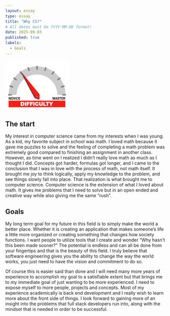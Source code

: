 ```yaml
---
layout: essay
type: essay
title: "Why CS?"
# All dates must be YYYY-MM-DD format!
date: 2025-09-03
published: true
labels:
  - Goals
---
```


<img width="200px" class="rounded float-start pe-4" src="../img/difficulty/degree_difficulty.jpg">

## The start

My interest in computer science came from my interests when I was young. As a kid, my favorite subject in school was math. I loved math because it gave me puzzles to solve and the feeling of completing a math problem was extremely good compared to finishing an assignment in another class. However, as time went on I realized I didn’t really love math as much as I thought I did. Concepts got harder, formulas got longer, and I came to the conclusion that I was in love with the process of math, not math itself. It brought me joy to think logically, apply my knowledge to the problem, and see things slowly fall into place. That realization is what brought me to computer science. Computer science is the extension of what I loved about math. It gives me problems that I need to solve but in an open ended and creative way while also giving me the same “rush”.

## Goals

My long term goal for my future in this field is to simply make the world a better place. Whether it is creating an application that makes someone’s life a little more organized or creating something that changes how society functions. I want people to utilize tools that I create and wonder “Why hasn’t this been made sooner?” The potential is endless and can all be done from your fingertips and that is the beauty of this field. I truly believe that software engineering gives you the ability to change the way the world works, you just need to have the vision and commitment to do so. 

Of course this is easier said than done and I will need many more years of experience to accomplish my goal to a satisfiable extent but that brings me to my immediate goal of just wanting to be more experienced. I need to expose myself to more people, projects and concepts. Most of my experience academically is back end development and I really wish to learn more about the front side of things. I look forward to gaining more of an insight into the problems that full stack developers run into, along with the mindset that is needed in order to be successful.


